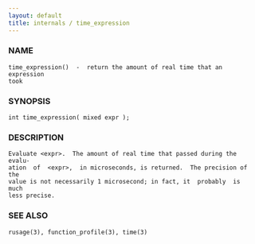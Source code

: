 ```yaml
---
layout: default
title: internals / time_expression
---
```






### NAME
    time_expression()  -  return the amount of real time that an expression
    took


### SYNOPSIS
    int time_expression( mixed expr );


### DESCRIPTION
    Evaluate <expr>.  The amount of real time that passed during the evalu‐
    ation  of  <expr>,  in microseconds, is returned.  The precision of the
    value is not necessarily 1 microsecond; in fact, it  probably  is  much
    less precise.


### SEE ALSO
    rusage(3), function_profile(3), time(3)



